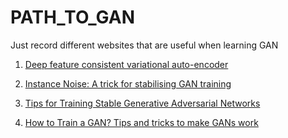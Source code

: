 # PATH_TO_GAN
Just record different websites that are useful when learning GAN

1. [Deep feature consistent variational auto-encoder](http://krasserm.github.io/2018/07/27/dfc-vae/)

2. [Instance Noise: A trick for stabilising GAN training](https://www.inference.vc/instance-noise-a-trick-for-stabilising-gan-training/)

3. [Tips for Training Stable Generative Adversarial Networks](https://machinelearningmastery.com/how-to-train-stable-generative-adversarial-networks/?unapproved=490456&moderation-hash=7b1859cc098bc5cc6bd59326136c591d#comment-490456)

4. [How to Train a GAN? Tips and tricks to make GANs work](https://github.com/soumith/ganhacks)
